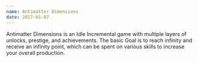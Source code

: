 ```yaml
---
name: Antimatter Dimensions
date: 2017-01-07
---
```


Antimatter Dimensions is an Idle Incremental game with multiple layers of
unlocks, prestige, and achievements. The basic Goal is to reach infinity and
receive an infinity point, which can be spent on various skills to increase
your overall production.
